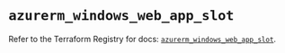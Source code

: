 # `azurerm_windows_web_app_slot`

Refer to the Terraform Registry for docs: [`azurerm_windows_web_app_slot`](https://registry.terraform.io/providers/hashicorp/azurerm/4.34.0/docs/resources/windows_web_app_slot).
